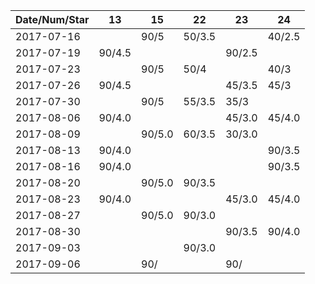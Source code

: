 Date/Num/Star   |  13    | 15     | 22     | 23     | 24
----------------|--------|--------|--------|--------|--------
2017-07-16      |        | 90/5   | 50/3.5 |        | 40/2.5
2017-07-19      | 90/4.5 |        |        | 90/2.5 |
2017-07-23      |        | 90/5   | 50/4   |        | 40/3
2017-07-26      | 90/4.5 |        |        | 45/3.5 | 45/3
2017-07-30      |        | 90/5   | 55/3.5 | 35/3   |  
2017-08-06      | 90/4.0 |        |        | 45/3.0 | 45/4.0
2017-08-09      |        | 90/5.0 | 60/3.5 | 30/3.0 |  
2017-08-13      | 90/4.0 |        |        |        | 90/3.5
2017-08-16      | 90/4.0 |        |        |        | 90/3.5
2017-08-20      |        | 90/5.0 | 90/3.5 |        |  
2017-08-23      | 90/4.0 |        |        | 45/3.0 | 45/4.0
2017-08-27      |        | 90/5.0 | 90/3.0 |        |  
2017-08-30      |        |        |        | 90/3.5 | 90/4.0
2017-09-03      |        |        | 90/3.0 |        |       
2017-09-06      |        | 90/    |        | 90/    |       
